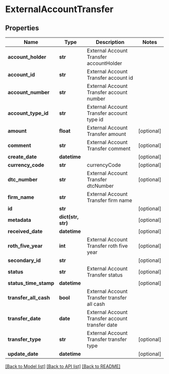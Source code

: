 # ExternalAccountTransfer

## Properties
Name | Type | Description | Notes
------------ | ------------- | ------------- | -------------
**account_holder** | **str** | External Account Transfer accountHolder | 
**account_id** | **str** | External Account Transfer account id | 
**account_number** | **str** | External Account Transfer account number | 
**account_type_id** | **str** | External Account Transfer account type id | 
**amount** | **float** | External Account Transfer amount | [optional] 
**comment** | **str** | External Account Transfer comment | [optional] 
**create_date** | **datetime** |  | [optional] 
**currency_code** | **str** | currencyCode | [optional] 
**dtc_number** | **str** | External Account Transfer dtcNumber | [optional] 
**firm_name** | **str** | External Account Transfer firm name | 
**id** | **str** |  | [optional] 
**metadata** | **dict(str, str)** |  | [optional] 
**received_date** | **datetime** |  | [optional] 
**roth_five_year** | **int** | External Account Transfer roth five year | [optional] 
**secondary_id** | **str** |  | [optional] 
**status** | **str** | External Account Transfer status | [optional] 
**status_time_stamp** | **datetime** |  | [optional] 
**transfer_all_cash** | **bool** | External Account Transfer transfer all cash | 
**transfer_date** | **date** | External Account Transfer account transfer date | 
**transfer_type** | **str** | External Account Transfer transfer type | [optional] 
**update_date** | **datetime** |  | [optional] 

[[Back to Model list]](../README.md#documentation-for-models) [[Back to API list]](../README.md#documentation-for-api-endpoints) [[Back to README]](../README.md)


